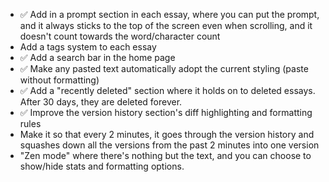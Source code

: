 -   ✅ Add in a prompt section in each essay, where you can put the prompt, and it always sticks to the top of the screen even when scrolling, and it doesn't count towards the word/character count
-   Add a tags system to each essay
-   ✅ Add a search bar in the home page
-   ✅ Make any pasted text automatically adopt the current styling (paste without formatting)
-   ✅ Add a "recently deleted" section where it holds on to deleted essays. After 30 days, they are deleted forever.
-   ✅ Improve the version history section's diff highlighting and formatting rules
-   Make it so that every 2 minutes, it goes through the version history and squashes down all the versions from the past 2 minutes into one version
-   "Zen mode" where there's nothing but the text, and you can choose to show/hide stats and formatting options.
